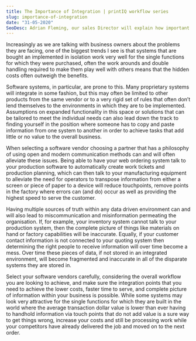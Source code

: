 ```yaml
---
title: The Importance of Integration | printIQ workflow series
slug: importance-of-integration
date: "31-05-2020"
SeoDesc: Adrian Fleming, our sales Director will explain how important is integration
---
```


Increasingly as we are talking with business owners about the problems they are facing, one of the biggest trends I see is that systems that are bought an implemented in isolation work very well for the single functions for which they were purchased, often the work arounds and double handling required to make them play well with others means that the hidden costs often outweigh the benefits.

Software systems, in particular, are prone to this. Many proprietary systems will integrate in some fashion, but this may often be limited to other products from the same vendor or to a very rigid set of rules that often don’t lend themselves to the environments in which they are to be implemented. Assumptions on expanded functionality in this space or solutions that can be tailored to meet the individual needs can also lead down the track to finding yourself in the position where someone has to copy and paste information from one system to another in order to achieve tasks that add little or no value to the overall business.

When selecting a software vendor choosing a partner that has a philosophy of using open and modern communication methods can and will often alleviate these issues. Being able to have your web ordering system talk to your production software to automatically create work tickets and production planning, which can then talk to your manufacturing equipment to alleviate the need for operators to transpose information from either a screen or piece of paper to a device will reduce touchpoints, remove points in the factory where errors can (and do) occur as well as providing the highest speed to serve the customer.

Having multiple sources of truth within any data driven environment can and will also lead to miscommunication and misinformation permeating the organisation. If, for example, your inventory system cannot talk to your production system, then the complete picture of things like materials on hand or factory capabilities will be inaccurate. Equally, if your customer contact information is not connected to your quoting system then determining the right people to receive information will over time become a mess. Over time these pieces of data, if not stored in an integrated environment, will become fragmented and inaccurate in all of the disparate systems they are stored in.

Select your software vendors carefully, considering the overall workflow you are looking to achieve, and make sure the integration points that you need to achieve the lower costs, faster time to serve, and complete picture of information within your business is possible. While some systems may look very attractive for the single functions for which they are built in the world where the average transaction dollar value is lower than ever having to handhold information via touch points that do not add value is a sure way to get things wrong, increase your costs and still be processing work while your competitors have already delivered the job and moved on to the next order.

